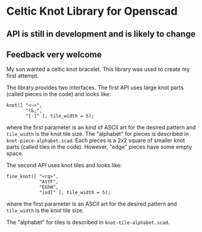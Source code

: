 Celtic Knot Library for Openscad
================================

API is still in development and is likely to change
---------------------------------------------------

Feedback very welcome
---------------------

My son wanted a celtic knot bracelet.  This library was used to create
my first attempt.

The library provides two interfaces.  The first API uses large knot
parts (called pieces in the code) and looks like:

    knot([ "<~>",
           "!&;",
           "[-]" ], tile_width = 5);

where the first parameter is an kind of ASCII art for the desired
pattern and ```tile_width``` is the knot tile size.  The "alphabet" for
pieces is described in ```knot-piece-alphabet.scad```.  Each pieces is
a 2x2 square of smaller knot parts (called tiles in the code).
However, "edge" pieces have some empty space.

The second API uses knot tiles and looks like:

    fine_knot([ "<rq>",
                "AtYF",
                "EGhW",
                "[sd]" ], tile_width = 5);

where the first parameter is an ASCII art for the desired pattern and
```tile_width``` is the knot tile size.

The "alphabet" for tiles is described in ```knot-tile-alphabet.scad```.

